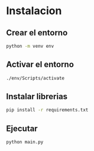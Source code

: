 # Instalacion

## Crear el entorno

```bash
python -m venv env
```

## Activar el entorno

```bash
./env/Scripts/activate
```

## Instalar librerias

```bash
pip install -r requirements.txt
```

## Ejecutar

```bash
python main.py
```

